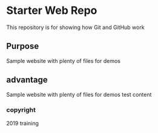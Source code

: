 # Starter Web Repo

This repository is for showing how Git and GitHub work

## Purpose

Sample website with plenty of files for demos

## advantage
Sample website with plenty of files for demos test content

### copyright
2019 training 